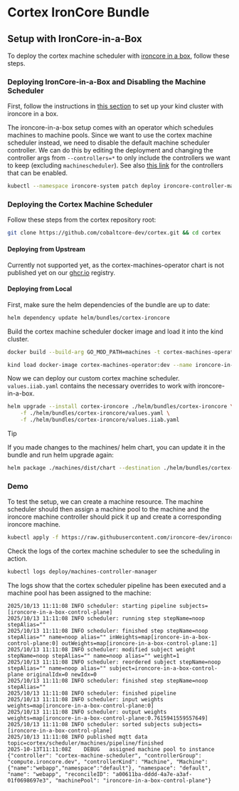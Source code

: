 # Cortex IronCore Bundle

## Setup with IronCore-in-a-Box

To deploy the cortex machine scheduler with [ironcore in a box](https://github.com/ironcore-dev/ironcore-in-a-box), follow these steps.

### Deploying IronCore-in-a-Box and Disabling the Machine Scheduler

First, follow the instructions in [this section](https://github.com/ironcore-dev/ironcore-in-a-box?tab=readme-ov-file#installation) to set up your kind cluster with ironcore in a box.

The ironcore-in-a-box setup comes with an operator which schedules machines to machine pools. Since we want to use the cortex machine scheduler instead, we need to disable the default machine scheduler controller. We can do this by editing the deployment and changing the controller args from `--controllers=*` to only include the controllers we want to keep (excluding `machinescheduler`). See also [this link](https://github.com/ironcore-dev/ironcore/blob/3562a97a828d2d5dd5825dbf00d1abadfd0350a6/cmd/ironcore-controller-manager/main.go#L63) for the controllers that can be enabled.

```bash
kubectl --namespace ironcore-system patch deploy ironcore-controller-manager --type='json' -p='[{"op": "replace", "path": "/spec/template/spec/containers/0/args", "value": ["--controllers=machineephemeralnetworkinterface,machineephemeralvolume,machineclass,bucketscheduler,volumerelease,volumescheduler,volumeclass,prefix,prefixallocationscheduler,loadbalancer,loadbalancerephemeralprefix,networkprotection,networkpeering,networkrelease,networkinterfaceephemeralprefix,networkinterfaceephemeralvirtualip,networkinterfacerelease,virtualiprelease,resourcequota,certificateapproval"]}]'
```

### Deploying the Cortex Machine Scheduler

Follow these steps from the cortex repository root:

```bash
git clone https://github.com/cobaltcore-dev/cortex.git && cd cortex
```

#### Deploying from Upstream

Currently not supported yet, as the cortex-machines-operator chart is not published yet on our [ghcr.io](https://github.com/orgs/cobaltcore-dev/packages?repo_name=cortex) registry.

#### Deploying from Local

First, make sure the helm dependencies of the bundle are up to date:

```bash
helm dependency update helm/bundles/cortex-ironcore
```

Build the cortex machine scheduler docker image and load it into the kind cluster.

```bash
docker build --build-arg GO_MOD_PATH=machines -t cortex-machines-operator:dev .
```

```bash
kind load docker-image cortex-machines-operator:dev --name ironcore-in-a-box
```

Now we can deploy our custom cortex machine scheduler. `values.iiab.yaml` contains the necessary overrides to work with ironcore-in-a-box.

```bash
helm upgrade --install cortex-ironcore ./helm/bundles/cortex-ironcore \
    -f ./helm/bundles/cortex-ironcore/values.yaml \
    -f ./helm/bundles/cortex-ironcore/values.iiab.yaml
```

> [!TIP]
> If you made changes to the machines/ helm chart, you can update it in the bundle and run helm upgrade again:
> ```bash
> helm package ./machines/dist/chart --destination ./helm/bundles/cortex-ironcore/charts
> ```

### Demo

To test the setup, we can create a machine resource. The machine scheduler should then assign a machine pool to the machine and the ironcore machine controller should pick it up and create a corresponding ironcore machine.

```bash
kubectl apply -f https://raw.githubusercontent.com/ironcore-dev/ironcore-in-a-box/refs/heads/main/examples/machine/machine.yaml
```

Check the logs of the cortex machine scheduler to see the scheduling in action.

```bash
kubectl logs deploy/machines-controller-manager
```

The logs show that the cortex scheduler pipeline has been executed and a machine pool has been assigned to the machine:

```log
2025/10/13 11:11:08 INFO scheduler: starting pipeline subjects=[ironcore-in-a-box-control-plane]
2025/10/13 11:11:08 INFO scheduler: running step stepName=noop stepAlias=""
2025/10/13 11:11:08 INFO scheduler: finished step stepName=noop stepAlias="" name=noop alias="" inWeights=map[ironcore-in-a-box-control-plane:0] outWeights=map[ironcore-in-a-box-control-plane:1]
2025/10/13 11:11:08 INFO scheduler: modified subject weight stepName=noop stepAlias="" name=noop alias="" weight=1
2025/10/13 11:11:08 INFO scheduler: reordered subject stepName=noop stepAlias="" name=noop alias="" subject=ironcore-in-a-box-control-plane originalIdx=0 newIdx=0
2025/10/13 11:11:08 INFO scheduler: finished step stepName=noop stepAlias=""
2025/10/13 11:11:08 INFO scheduler: finished pipeline
2025/10/13 11:11:08 INFO scheduler: input weights weights=map[ironcore-in-a-box-control-plane:0]
2025/10/13 11:11:08 INFO scheduler: output weights weights=map[ironcore-in-a-box-control-plane:0.7615941559557649]
2025/10/13 11:11:08 INFO scheduler: sorted subjects subjects=[ironcore-in-a-box-control-plane]
2025/10/13 11:11:08 INFO published mqtt data topic=cortex/scheduler/machines/pipeline/finished
2025-10-13T11:11:08Z	DEBUG	assigned machine pool to instance	{"controller": "cortex-machine-scheduler", "controllerGroup": "compute.ironcore.dev", "controllerKind": "Machine", "Machine": {"name":"webapp","namespace":"default"}, "namespace": "default", "name": "webapp", "reconcileID": "a00611ba-dddd-4a7e-a3af-01f0698697e3", "machinePool": "ironcore-in-a-box-control-plane"}
```
